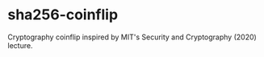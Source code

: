 # sha256-coinflip
Cryptography coinflip inspired by MIT's Security and Cryptography (2020) lecture.
